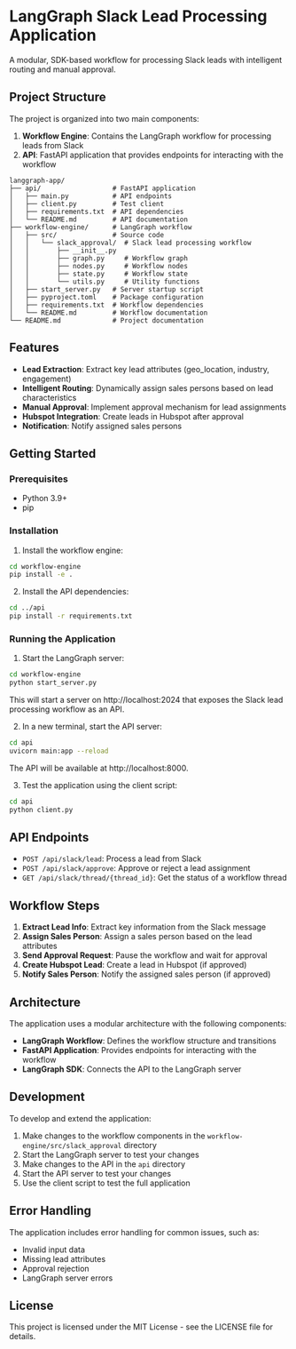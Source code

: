 # LangGraph Slack Lead Processing Application

A modular, SDK-based workflow for processing Slack leads with intelligent routing and manual approval.

## Project Structure

The project is organized into two main components:

1. **Workflow Engine**: Contains the LangGraph workflow for processing leads from Slack
2. **API**: FastAPI application that provides endpoints for interacting with the workflow

```
langgraph-app/
├── api/                  # FastAPI application
│   ├── main.py           # API endpoints
│   ├── client.py         # Test client
│   ├── requirements.txt  # API dependencies
│   └── README.md         # API documentation
├── workflow-engine/      # LangGraph workflow
│   ├── src/              # Source code
│   │   └── slack_approval/  # Slack lead processing workflow
│   │       ├── __init__.py
│   │       ├── graph.py     # Workflow graph
│   │       ├── nodes.py     # Workflow nodes
│   │       ├── state.py     # Workflow state
│   │       └── utils.py     # Utility functions
│   ├── start_server.py   # Server startup script
│   ├── pyproject.toml    # Package configuration
│   ├── requirements.txt  # Workflow dependencies
│   └── README.md         # Workflow documentation
└── README.md             # Project documentation
```

## Features

- **Lead Extraction**: Extract key lead attributes (geo_location, industry, engagement)
- **Intelligent Routing**: Dynamically assign sales persons based on lead characteristics
- **Manual Approval**: Implement approval mechanism for lead assignments
- **Hubspot Integration**: Create leads in Hubspot after approval
- **Notification**: Notify assigned sales persons

## Getting Started

### Prerequisites

- Python 3.9+
- pip

### Installation

1. Install the workflow engine:

```bash
cd workflow-engine
pip install -e .
```

2. Install the API dependencies:

```bash
cd ../api
pip install -r requirements.txt
```

### Running the Application

1. Start the LangGraph server:

```bash
cd workflow-engine
python start_server.py
```

This will start a server on http://localhost:2024 that exposes the Slack lead processing workflow as an API.

2. In a new terminal, start the API server:

```bash
cd api
uvicorn main:app --reload
```

The API will be available at http://localhost:8000.

3. Test the application using the client script:

```bash
cd api
python client.py
```

## API Endpoints

- `POST /api/slack/lead`: Process a lead from Slack
- `POST /api/slack/approve`: Approve or reject a lead assignment
- `GET /api/slack/thread/{thread_id}`: Get the status of a workflow thread

## Workflow Steps

1. **Extract Lead Info**: Extract key information from the Slack message
2. **Assign Sales Person**: Assign a sales person based on the lead attributes
3. **Send Approval Request**: Pause the workflow and wait for approval
4. **Create Hubspot Lead**: Create a lead in Hubspot (if approved)
5. **Notify Sales Person**: Notify the assigned sales person (if approved)

## Architecture

The application uses a modular architecture with the following components:

- **LangGraph Workflow**: Defines the workflow structure and transitions
- **FastAPI Application**: Provides endpoints for interacting with the workflow
- **LangGraph SDK**: Connects the API to the LangGraph server

## Development

To develop and extend the application:

1. Make changes to the workflow components in the `workflow-engine/src/slack_approval` directory
2. Start the LangGraph server to test your changes
3. Make changes to the API in the `api` directory
4. Start the API server to test your changes
5. Use the client script to test the full application

## Error Handling

The application includes error handling for common issues, such as:

- Invalid input data
- Missing lead attributes
- Approval rejection
- LangGraph server errors

## License

This project is licensed under the MIT License - see the LICENSE file for details.
